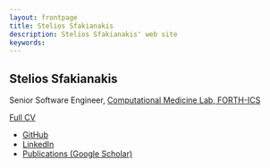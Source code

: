 ```yaml
---
layout: frontpage
title: Stelios Sfakianakis
description: Stelios Sfakianakis' web site
keywords: 
---
```


## Stelios Sfakianakis
Senior Software Engineer, [Computational Medicine Lab, FORTH­-ICS](http://www.ics.forth.gr/cbml/)

[Full CV](CV.pdf)

* [GitHub](https://github.com/sgsfak)
* [LinkedIn](https://gr.linkedin.com/in/sgsfak)
* [Publications (Google Scholar)](https://goo.gl/7OLT0C)
